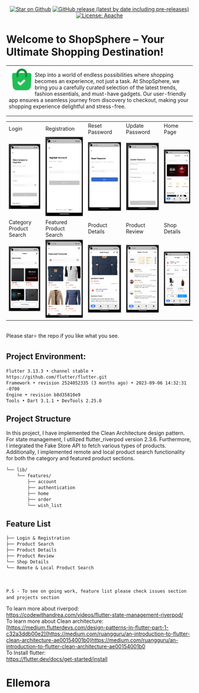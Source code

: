 <p align="center">
<!-- <a href="https://github.com/SouravBarmanBS23/flutter_ecommerce_module/actions"><img src="https://github.com/SouravBarmanBS23/flutter_ecommerce_module/actions/workflows/continuous_integration.yml/badge.svg?style=flat&logo=github" alt="CI Status"></a>
   -->
<a href="https://github.com/SouravBarmanBS23/flutter_ecommerce_module"><img src="https://img.shields.io/github/stars/SouravBarmanBS23/flutter_ecommerce_module.svg?style=flat&logo=github" alt="Star on Github"></a>
<a href="https://github.com/SouravBarmanBS23/flutter_ecommerce_module/releases"><img src="https://img.shields.io/github/v/release/SouravBarmanBS23/flutter_ecommerce_module?style=flat&color=b02053&include_prereleases" alt="GitHub release (latest by date including pre-releases)"></a>
<a href="http://www.apache.org/licenses/"><img src="https://img.shields.io/github/license/SouravBarmanBS23/listify?style=flat&color=832878" alt="License: Apache"></a>
</p>

# Welcome to ShopSphere – Your Ultimate Shopping Destination!

<table>
  <tr>
    <td>
      <img src="images/app-logo/app-logo.png" height=70 align="left"> 
      <p>
        Step into a world of endless possibilities where shopping becomes an experience, not just a task. 
        At ShopSphere, we bring you a carefully curated selection of the latest trends, 
        fashion essentials, and must-have gadgets. 
        Our user-friendly app ensures a seamless journey from discovery to checkout, 
        making your shopping experience delightful and stress-free.
      </p>
    </td>
  </tr>
</table>
<table>
  <tr>
     <td>Login</td>
     <td>Registration</td>
     <td>Reset Password</td>
     <td>Update Password</td>
     <td>Home Page</td>
  </tr>
  <tr>
    <td><img src="/images/screenshot/login.png" width=270 ></td>
    <td><img src="/images/screenshot/registration.png" width=270 ></td>
    <td><img src="/images/screenshot/reset_password.png" width=270 ></td>
    <td><img src="/images/screenshot/update_password.png" width=270 ></td>
    <td><img src="/images/screenshot/home_page.png" width=270 ></td>
  </tr>
    <tr>
     <td>Category Product Search</td>
     <td>Featured Product Search</td>
     <td>Product Details</td>
     <td>Product Review</td>
     <td>Shop Details</td>
    </tr>
    <tr>
    <td><img src="/images/screenshot/category_products_searching.png" width=270 ></td>
    <td><img src="/images/screenshot/featured_product_search.png" width=270 ></td>
    <td><img src="/images/screenshot/product_details.png" width=270 ></td>
    <td><img src="/images/screenshot/review_products.png" width=270 ></td>
    <td><img src="/images/screenshot/shop_details.png" width=270 ></td>
    </tr>

 </table>
<br> Please star⭐ the repo if you like what you see.

## Project Environment:
```
Flutter 3.13.3 • channel stable • https://github.com/flutter/flutter.git
Framework • revision 2524052335 (3 months ago) • 2023-09-06 14:32:31 -0700
Engine • revision b8d35810e9
Tools • Dart 3.1.1 • DevTools 2.25.0
```
## Project Structure
In this project, I have implemented the Clean Architecture design pattern. 
For state management, I utilized flutter_riverpod version 2.3.6. 
Furthermore, I integrated the Fake Store API to fetch various types of products.
Additionally, I implemented remote and local product search functionality for both the category and featured product sections.

```
└── lib/
    └── features/
        ├── account              
        ├── authentication
        ├── home
        ├── order
        └── wish_list
```


## Feature List
```
├── Login & Registration
├── Product Search
├── Product Details
├── Product Review
└── Shop Details 
└── Remote & Local Product Search
  
    
```
```P.S - To see on going work, feature list please check issues section and projects section```


To learn more about riverpod:<br>
https://codewithandrea.com/videos/flutter-state-management-riverpod/<br>
To learn more about Clean architecture:<br>
[https://medium.flutterdevs.com/design-patterns-in-flutter-part-1-c32a3ddb00e2](https://medium.com/ruangguru/an-introduction-to-flutter-clean-architecture-ae00154001b0)https://medium.com/ruangguru/an-introduction-to-flutter-clean-architecture-ae00154001b0<br>
To Install flutter:<br>
https://flutter.dev/docs/get-started/install
# Ellemora
